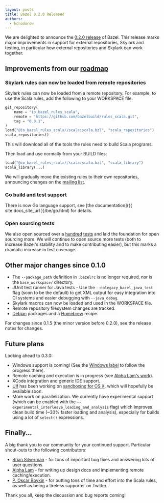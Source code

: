 ```yaml
---
layout: posts
title: Bazel 0.2.0 Released
authors:
  - kchodorow
---
```


We are delighted to announce the
[0.2.0 release](https://github.com/bazelbuild/bazel/releases/tag/0.2.0) of
Bazel. This release marks major improvements in support for external
repositories, Skylark and testing, in particular how external repositories and
Skylark can work together.

## Improvements from our [roadmap](http://bazel.build/roadmap.html)

### Skylark rules can now be loaded from remote repositories

Skylark rules can now be loaded from a remote repository.  For example, to use
the Scala rules, add the following to your WORKSPACE file:

```python
git_repository(
    name = "io_bazel_rules_scala",
    remote = "https://github.com/bazelbuild/rules_scala.git",
    tag = "0.0.1",
)
load("@io_bazel_rules_scala//scala:scala.bzl", "scala_repositories")
scala_repositories()
```

This will download all of the tools the rules need to build Scala programs.

Then load and use normally from your BUILD files:

```python
load("@io_bazel_rules_scala//scala:scala.bzl", "scala_library")
scala_library(...)
```

We will gradually move the existing rules to their own repositories, announcing
changes on the [mailing
list](https://groups.google.com/forum/#!forum/bazel-discuss).

### Go build and test support

There is now Go language support, see [the
documentation]({{ site.docs_site_url }}/be/go.html) for details.

### Open sourcing tests

We also open sourced over a
[hundred](https://github.com/bazelbuild/bazel/tree/master/src/test/java/com/google/devtools)
[tests](https://github.com/bazelbuild/bazel/tree/master/src/test/shell/integration)
and laid the foundation for open sourcing more. We will continue to open source
more tests (both to increase Bazel's stability and to make contributing easier),
but this marks a dramatic increase in test coverage.

## Other major changes since 0.1.0

* The `--package_path` definition in `.bazelrc` is no longer required, nor is
  the `base_workspace/` directory.
* JUnit test runner for Java tests - Use the `--nolegacy_bazel_java_test` flag
  (soon to be the default) to get XML output for easy integration into CI
  systems and easier debugging with `--java_debug`.
* Skylark macros can now be loaded and used in the WORKSPACE file.
* Remote repository filesystem changes are tracked.
* [Debian](https://github.com/bazelbuild/bazel/releases/latest/) packages and a
  [Homebrew](http://braumeister.org/formula/bazel) recipe.

For changes since 0.1.5 (the minor version before 0.2.0), see the release notes
for changes.

## Future plans

Looking ahead to 0.3.0:

* Windows support is coming!  (See the [Windows
  label](https://github.com/bazelbuild/bazel/issues?q=is%3Aissue+is%3Aopen+label%3A%22category%3A+multi-platform+%3E+windows%22) to follow the
  progress there).
* Remote caching and execution is in progress (see [Alpha Lam's
  work](https://docs.google.com/document/d/1CvEw3uu9mUszK-ukmSWp4Dmy43KDlHAjW75Gf17bUY8/preview)).
* XCode integration and generic IDE support.
* [Ulf](https://github.com/ulfjack) has been working on [sandboxing for OS
  X](https://github.com/bazelbuild/bazel/tree/osx-sandbox-hardlinks), which will
  hopefully be available soon.
* More work on parallelization. We currently have experimental support (which
  can be enabled with the `--experimental_interleave_loading_and_analysis` flag)
  which improves clean build time (~30% faster loading and analysis), especially
  for builds using a lot of `select()` expressions.

## Finally...

A big thank you to our community for your continued support.  Particular
shout-outs to the following contributors:

* [Brian Silverman](https://github.com/bsilver8192) - for tons of important bug
  fixes and answering lots of user questions.
* [Alpha Lam](https://github.com/hhclam) - for writing up design docs and
  implementing remote caching/execution.
* [P. Oscar Boykin](https://github.com/posco) - for putting tons of time and
  effort into the Scala rules, as well as being a tireless supporter on Twitter.

Thank you all, keep the discussion and bug reports coming!
